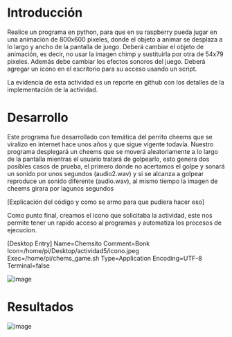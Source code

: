 # Introducción
Realice un programa en python, para que en su raspberry pueda jugar en una animación de 800x600 pixeles, donde el objeto a animar se desplaza a lo largo y ancho de la pantalla de juego. Deberá cambiar el objeto de animación, es decir, no usar la imagen chimp y sustituirla por otra de 54x79 pixeles. Además debe cambiar los efectos sonoros del juego. Deberá agregar un icono en el escritorio para su acceso usando un script.

La evidencia de esta actividad es un reporte en github con los detalles de la implementación de la actividad.

# Desarrollo 
Este programa fue desarrollado con temática del perrito cheems que se viralizo en internet hace unos años y que sigue vigente todavía. Nuestro programa desplegará un cheems que se moverá aleatoriamente a lo largo de la pantalla mientras el usuario tratará de golpearlo, esto genera dos posibles casos de prueba, el primero donde no acertamos el golpe y sonará un sonido por unos segundos (audio2.wav) y si se alcanza a golpear reproduce un sonido diferente (audio.wav), al mismo tiempo la imagen de cheems girara por lagunos segundos 

[Explicación del código y como se armo para que pudiera hacer eso]

Como punto final, creamos el icono que solicitaba la actividad, este nos permite tener un rapido acceso al programas y automatiza los procesos de ejecucion. 


[Desktop Entry]
Name=Chemsito
Comment=Bonk
Icon=/home/pi/Desktop/actividad5/icono.jpeg
Exec=/home/pi/chems_game.sh
Type=Application
Encoding=UTF-8
Terminal=false


![image](https://user-images.githubusercontent.com/88802298/171071443-666dea7b-fa2e-4a62-981b-ee7920798365.png)

# Resultados

![image](https://user-images.githubusercontent.com/88802298/171070476-e4dfbb24-dace-48a4-b1da-968cb081a0b3.png)
